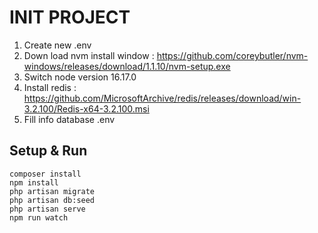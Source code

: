 # INIT PROJECT
1. Create new .env
2. Down load nvm install window : https://github.com/coreybutler/nvm-windows/releases/download/1.1.10/nvm-setup.exe
3. Switch node version 16.17.0
3. Install redis : https://github.com/MicrosoftArchive/redis/releases/download/win-3.2.100/Redis-x64-3.2.100.msi
3. Fill info database .env
## Setup & Run

```
composer install
npm install
php artisan migrate
php artisan db:seed
php artisan serve
npm run watch

```


